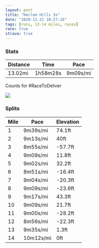 ```yaml
---
layout: post
title: "Harlem Hills 3x"
date: "2020-11-21 10:27:16"
tags: [runs, 13-14 miles, races]
race: true
strava: true
---
```


### Stats

| Distance | Time | Pace |
|----------|------|------|
|13.02mi|1h58m28s|9m09s/mi|

Counts for #RaceToDeliver

<img src='https://maps.googleapis.com/maps/api/staticmap?maptype=roadmap&path=enc:sv~wFh{hbMmDdMUpBaB|C{@|DuA~CaAdEDd@^\HdBIr@]bBaBbE@f@cAhBXxBq@zCEhC}D|GYrFa@xBCx@Nd@n@l@tBb@v@m@d@mCt@eAhA]p@HzC}@~@XnBzBjBnGhDtB|@rB|@nDz@jBnDhCbCr@bAr@|C`GtAf@dFNdBdDfAhFhCzChCdAxARtGmAdAHlDrBdDfG~@hAhE@fCf@lArAlBzD~EhFxC~Fp@v@`DbApG[|B`@|@jAf@jDX`@tDlCzAXdFdCxGbJnErE`BVhA]`BwBdCeG^{CKyAu@qAqEeCoAWcCcCs@gBGwBz@{B^gBS{A}AkCgC{@w@w@wCgGsC{AkAI_Bx@oCJeAq@eBsBmAwDSQyBRcA?mKmEe@k@oAmCiD}BiC_AeC_CyAuEGoA\_GeAeC_OsImCiBaBiB{Ac@uAkAcBa@sBN{C_@iANuB~AiB[{DaCmG_IaIMeD_AuAsBe@yBcA_@m@^Ur@N~AtAfCUjBk@d@u@@cBmBeCaBoDeAy@NaBpC_A|Cy@|GAx@\vAlA|@jAE^i@t@mDj@k@p@]rAHbB_ApAAbCjBf@rA`@pDp@jA`Bv@~@Az@cBl@qBFwD}CyGFoDIWqAcB{@gCuAc@u@v@Kn@R~A`AfB@lB_@d@eARo@cA{@Qk@}@yEmBqACw@h@eAhBy@zBi@zCGxE`@~AlAh@dAOb@yCr@y@zDu@`Bu@v@?|@d@t@l@h@dAt@`Fb@n@|CzA\f@hAnFpBfDtHlDpBlBt@|BlAnAdAXxBM|Av@l@jA~@`EfF`H~DdAnFuAnBF`Ab@fBnB|BxD~@lAhA\|E@`@TzAnAfEnGxDnDnBfE~BbCvAn@pHi@jC~@l@bAV|Ch@t@nChB|IzDpBvBbApBlB~B`Aj@fBV^z@p@|@fB\TfDk@`Eb@x@lDnAzCc@UX~Bf@bAz@p@bAKJjBnAVpAlBh@jC|BfCbAZKX^b@CPh@`@ZtACJlAMb@nAb@h@z@hCY`@TjA|Bh@@`BdB[r@LRIh@w@AbBp@fFxDd@a@\d@DxDZ]}@lCBRgAtAz@~BIf@g@d@zDnEI~@zAjAWTbA[fAJ^|@jANh@n@cBnGDv@k@fAPfBc@l@rBUSzDcAbD|AhB~@BQZD^|Bp@n@|@lAd@i@S&key=AIzaSyC1MId7bFpkLXNAaYhBSTb8jLyiSqzbDtM&size=800x800&markers=color:yellow|label:S|40.79482,-73.94245&markers=color:green|label:F|40.75458999999998,-74.0008400000001'>

### Splits

| Mile | Pace | Elevation |
|------|------|-----------|
|1|9m39s/mi|74.1ft|
|2|9m13s/mi|40ft|
|3|8m55s/mi|-57.7ft|
|4|9m09s/mi|11.8ft|
|5|9m02s/mi|32.2ft|
|6|8m51s/mi|-16.4ft|
|7|9m04s/mi|-20.3ft|
|8|9m09s/mi|-23.6ft|
|9|9m17s/mi|43.3ft|
|10|9m09s/mi|21.7ft|
|11|9m00s/mi|-28.2ft|
|12|8m56s/mi|-22.3ft|
|13|9m35s/mi|1.3ft|
|14|10m12s/mi|0ft|
